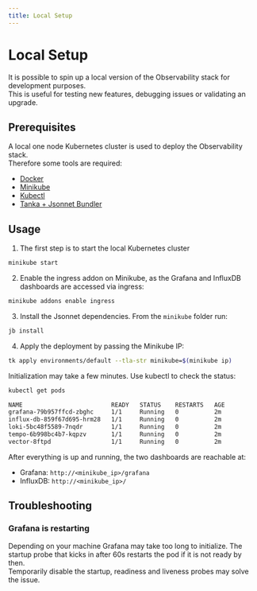 ```yaml
---
title: Local Setup
---
```


# Local Setup

It is possible to spin up a local version of the Observability stack for development purposes. \
This is useful for testing new features, debugging issues or validating an upgrade.

## Prerequisites

A local one node Kubernetes cluster is used to deploy the Observability stack. \
Therefore some tools are required:

- [Docker](https://docs.docker.com/engine/install/)
- [Minikube](https://minikube.sigs.k8s.io/docs/start/)
- [Kubectl](https://kubernetes.io/docs/tasks/tools/)
- [Tanka + Jsonnet Bundler](https://tanka.dev/install)

## Usage

1. The first step is to start the local Kubernetes cluster

```sh
minikube start
```

2. Enable the ingress addon on Minikube, as the Grafana and InfluxDB dashboards are accessed via ingress:

```sh
minikube addons enable ingress
```

3. Install the Jsonnet dependencies. From the `minikube` folder run:

```sh
jb install
```

4. Apply the deployment by passing the Minikube IP:

```sh
tk apply environments/default --tla-str minikube=$(minikube ip)
```

Initialization may take a few minutes. Use kubectl to check the status:

```sh
kubectl get pods

NAME                         READY   STATUS    RESTARTS   AGE
grafana-79b957ffcd-zbghc     1/1     Running   0          2m
influx-db-859f67d695-hrm28   1/1     Running   0          2m
loki-5bc48f5589-7nqdr        1/1     Running   0          2m
tempo-6b998bc4b7-kqpzv       1/1     Running   0          2m
vector-8ftpd                 1/1     Running   0          2m
```

After everything is up and running, the two dashboards are reachable at:

- Grafana: `http://<minikube_ip>/grafana`
- InfluxDB: `http://<minikube_ip>/`

## Troubleshooting

### Grafana is restarting

Depending on your machine Grafana may take too long to initialize. The startup probe that kicks in after 60s restarts the pod if it is not ready by then. \
Temporarily disable the startup, readiness and liveness probes may solve the issue.
